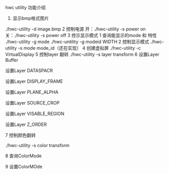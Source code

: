 hwc utility 功能介绍

1. 显示bmp格式图片

./hwc-utility -d image.bmp
2 控制电源
开：./hwc-utility -s power on
关：./hwc-utility -s power off
3 控示显示模式
1 查询能显示的mode 和 特性
  ./hwc-utility -g mode
  ./hwc-untility -g modeid  WIDTH
2 控制显示模式
  ./hwc-utility -s mode mode_id（还在实现）
4 创建虚拟屏
  ./hwc-utility -c VirtualDisplay
5 控制layer 翻转
./hwc-utility -s layer transform
6 设置Layer Buffer

  设置Layer DATASPACR

  设置Layer DISPLAY_FRAME

  设置Layer PLANE_ALPHA

  设置Layer SOURCE_CROP

  设置Layer VISABLE_REGION

  设置Layer Z_ORDER

7 控制颜色翻转

./hwc-utility -s color transform



8 查询ColorMode

9 设置ColorMOde
